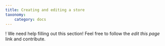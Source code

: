 ```yaml
---
title: Creating and editing a store
taxonomy:
    category: docs
---
```


! We need help filling out this section! Feel free to follow the *edit this page* link and contribute.
